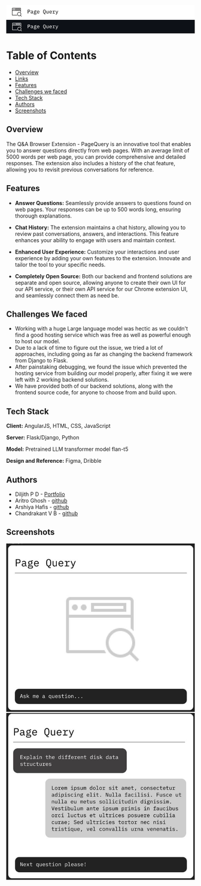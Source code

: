 
![Logo](chandu2.png#gh-light-mode-only)
![Logo](dk.png#gh-dark-mode-only)

# Table of Contents 
- [Overview](#overview)
- [Links](#links)
- [Features](#features)
- [Challenges we faced](#challenges-we-faced)
- [Tech Stack](#tech-stack)
- [Authors](#authors)
- [Screenshots](#screenshots)




## Overview
The Q&A Browser Extension - PageQuery is an innovative tool that enables you to answer questions directly from web pages. With an average limit of 5000 words per web page, you can provide comprehensive and detailed responses. The extension also includes a history of the chat feature, allowing you to revisit previous conversations for reference.


## Features
- **Answer Questions:** Seamlessly provide answers to questions found on web pages. Your responses can be up to 500 words long, ensuring thorough explanations.

- **Chat History:** The extension maintains a chat history, allowing you to review past conversations, answers, and interactions. This feature enhances your ability to engage with users and maintain context.

- **Enhanced User Experience:** Customize your interactions and user experience by adding your own features to the extension. Innovate and tailor the tool to your specific needs.

- **Completely Open Source:** Both our backend and frontend solutions are separate and open source, allowing anyone to create their own UI for our API service, or their own API service for our Chrome extension UI, and seamlessly connect them as need be.

## Challenges We faced
- Working with a huge Large language model was hectic as we couldn't find a good hosting service which was free as well as powerful enough to host our model.
- Due to a lack of time to figure out the issue, we tried a lot of approaches, including going as far as changing the backend framework from Django to Flask.
- After painstaking debugging, we found the issue which prevented the hosting service from building our model properly, after fixing it we were left with 2 working backend solutions.
- We have provided both of our backend solutions, along with the frontend source code, for anyone to choose from and build upon.

## Tech Stack
**Client:** AngularJS, HTML, CSS, JavaScript

**Server:** Flask/Django, Python

**Model:** Pretrained LLM transformer model flan-t5

**Design and Reference:** Figma, Dribble




## Authors
- Diljith P D - [Portfolio](https://th3bossc.github.io/Portfolio)
- Aritro Ghosh - [github](https://github.com/AltoTenor)
- Arshiya Hafis - [github](https://github.com/ArshiyaHafis)
- Chandrakant V B - [github](https://github.com/CVB003)

## Screenshots
![image 1](im1.jpg)
![image 2](im2.jpg)


